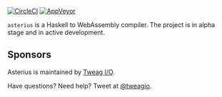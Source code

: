 [![CircleCI](https://circleci.com/gh/tweag/asterius/tree/master.svg?style=shield)](https://circleci.com/gh/tweag/asterius/tree/master)
[![AppVeyor](https://ci.appveyor.com/api/projects/status/github/tweag/asterius?branch=master&svg=true)](https://ci.appveyor.com/project/GHCAppveyor/asterius?branch=master)

`asterius` is a Haskell to WebAssembly compiler. The project is in alpha stage and in active development.

## Sponsors

Asterius is maintained by [Tweag I/O](https://tweag.io/).

Have questions? Need help? Tweet at [@tweagio](https://twitter.com/tweagio).
